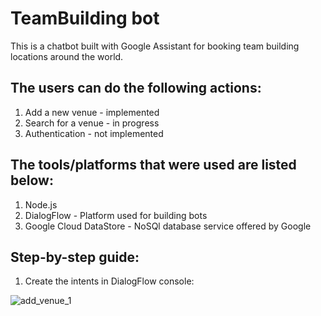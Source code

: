 # TeamBuilding bot
This is a chatbot built with Google Assistant for booking team building locations around the world.

## The users can do the following actions:

1. Add a new venue - implemented
2. Search for a venue - in progress
3. Authentication - not implemented

## The tools/platforms that were used are listed below:

1. Node.js
2. DialogFlow - Platform used for building bots
3. Google Cloud DataStore - NoSQl database service offered by Google


## Step-by-step guide:

1. Create the intents in DialogFlow console:

![add_venue_1](https://user-images.githubusercontent.com/13006228/48903302-cccd9c00-ee63-11e8-919a-19429e0600e3.png)
